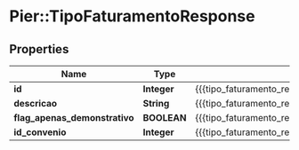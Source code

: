 # Pier::TipoFaturamentoResponse

## Properties
Name | Type | Description | Notes
------------ | ------------- | ------------- | -------------
**id** | **Integer** | {{{tipo_faturamento_response_id_value}}} | [optional] 
**descricao** | **String** | {{{tipo_faturamento_response_descricao_value}}} | [optional] 
**flag_apenas_demonstrativo** | **BOOLEAN** | {{{tipo_faturamento_response_flag_apenas_demonstrativo_value}}} | [optional] 
**id_convenio** | **Integer** | {{{tipo_faturamento_response_id_convenio_value}}} | [optional] 



